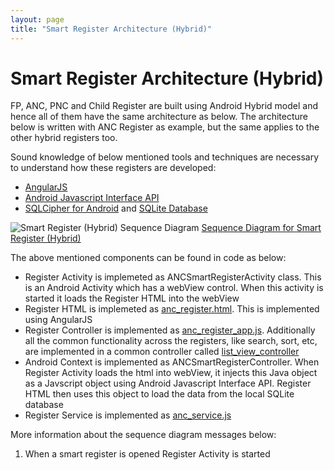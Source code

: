 ```yaml
---
layout: page
title: "Smart Register Architecture (Hybrid)"
---
```


# Smart Register Architecture (Hybrid)

FP, ANC, PNC and Child Register are built using Android Hybrid model and hence all of them have the same architecture as below. The architecture below is written with ANC Register as example, but the same applies to the other hybrid registers too.  

Sound knowledge of below mentioned tools and techniques are necessary to understand how these registers are developed:

* [AngularJS][5]
* [Android Javascript Interface API][6]
* [SQLCipher for Android][7] and [SQLite Database][8]

![][smart_register_hybrid_diagram]
[Sequence Diagram for Smart Register (Hybrid)][1]

The above mentioned components can be found in code as below:

* Register Activity is implemeted as ANCSmartRegisterActivity class. This is an Android Activity which has a webView control. When this activity is started it loads the Register HTML into the webView
* Register HTML is implemeted as [anc_register.html][2]. This is implemented using AngularJS
* Register Controller is implemented as [anc_register_app.js][3]. Additionally all the common functionality across the registers, like search, sort, etc, are implemented in a common controller called [list_view_controller][9]
* Android Context is implemented as ANCSmartRegisterController. When Register Activity loads the html into webView, it injects this Java object as a Javscript object using Android Javascript Interface API. Register HTML then uses this object to load the data from the local SQLite database
* Register Service is implemented as [anc_service.js][4]

More information about the sequence diagram messages below:

1. When a smart register is opened Register Activity is started

[1]: {{root_url}}/images/custom/dristhi_app/smart_register_hybrid.png
[2]: https://github.com/SEL-Columbia/dristhi-app/blob/master/dristhi-app/assets/www/smart_registry/anc_register.html
[3]: https://github.com/SEL-Columbia/dristhi-app/blob/master/dristhi-app/assets/js/smart_registry/anc_register_app.js
[4]: https://github.com/SEL-Columbia/dristhi-app/blob/master/dristhi-app/assets/js/smart_registry/anc_service.js
[5]: https://angularjs.org/
[6]: https://developer.android.com/guide/webapps/webview.html#UsingJavaScript
[7]: http://sqlcipher.net/sqlcipher-for-android/
[8]: https://sqlite.org/
[9]: https://github.com/SEL-Columbia/dristhi-app/blob/master/dristhi-app/assets/js/smart_registry/list_view_controller.js

[smart_register_hybrid_diagram]: {{root_url}}/images/custom/dristhi_app/smart_register_hybrid.png "Smart Register (Hybrid) Sequence Diagram"
